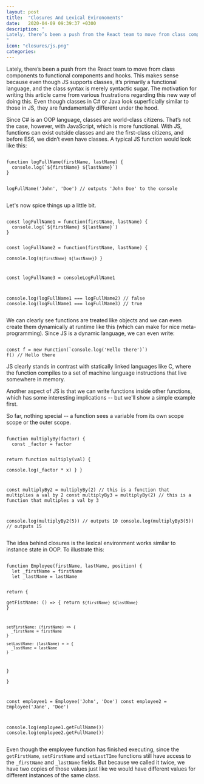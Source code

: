 ```yaml
---
layout: post
title:  "Closures And Lexical Evironoments"
date:   2020-04-09 09:39:37 +0300
description: "
Lately, there’s been a push from the React team to move from class components to functional components and hooks. This makes sense because even though JS supports classes, it’s primarily a functional language, and the class syntax is merely syntactic sugar. The motivation for writing this article came from various frustrations regarding this new way of doing this. Even though classes in C# or Java look superficially similar to those in JS, they are fundamentally different under the hood.
"
icon: "closures/js.png"
categories:
---
```

Lately, there’s been a push from the React team to move from class components to functional components and hooks. This makes sense because even though JS supports classes, it’s primarily a functional language, and the class syntax is merely syntactic sugar. The motivation for writing this article came from various frustrations regarding this new way of doing this. Even though classes in C# or Java look superficially similar to those in JS, they are fundamentally different under the hood.

Since C# is an OOP language, classes are world-class citizens. That’s not the case, however, with JavaScript, which is more functional. With JS, functions can exist outside classes and are the first-class citizens, and before ES6, we didn’t even have classes. A typical JS function would look like this:

<div class="margin-bottom">
<pre><code class="language-js line-numbers">
function logFullName(firstName, lastName) {  
  console.log(`${firstName} ${lastName}`)
}

logFullName('John', 'Doe') // outputs 'John Doe' to the console
</code></pre>
</div>

Let's now spice things up a little bit.

<div class="margin-bottom">
<pre><code class="language-js line-numbers">
const logFullName1 = function(firstName, lastName) {  
  console.log(`${firstName} ${lastName}`)
}

const logFullName2 = function(firstName, lastName) {  
  console.log(`${firstName} ${lastName}`)
}

const logFullName3 = consoleLogFullName1

console.log(logFullName1 === logFullName2) // false
console.log(logFullName1 === logFullName3) // true
</code></pre>
</div>

We can clearly see functions are treated like objects and we can even create them dynamically at runtime like this (which can make for nice meta-programming). Since JS is a dynamic language, we can even write:

<div class="margin-bottom">
<pre><code class="language-js line-numbers">
const f = new Function(`console.log('Hello there')`)
f() // Hello there
</code></pre>
</div>

JS clearly stands in contrast with statically linked languages like C, where the function compiles to a set of machine language instructions that live somewhere in memory.

Another aspect of JS is that we can write functions inside other functions, which has some interesting implications -- but we'll show a simple example first.

So far, nothing special -- a function sees a variable from its own scope scope or the outer scope.

<div class="margin-bottom">
<pre><code class="language-js line-numbers">
function multiplyBy(factor) {
  const _factor = factor

  return function multiply(val) {    
    console.log(_factor * x)
  }
}

const multiplyBy2 = multiplyBy(2) // this is a function that multiplies a val by 2
const multiplyBy3 = multiplyBy(2) // this is a function that multiples a val by 3

console.log(multiplyBy2(5)) // outputs 10
console.log(multiplyBy3(5)) // outputs 15
</code></pre>
</div>

The idea behind closures is the lexical environment works similar to instance state in OOP. To illustrate this:

<div class="margin-bottom">
<pre><code class="language-js line-numbers">
function Employee(firstName, lastName, position) {
  let _firstName = firstName
  let _lastName = lastName

  return {    
    getFistName: () => {
      return `${firstName} ${lastName}`
    }

    setFirstName: (firstName) => {
      _firstName = firstName
    }

    setLastName: (lastName) = > {
      _lastName = lastName
    }
  }  
}

const employee1 = Employee('John', 'Doe')
const employee2 = Employee('Jane', 'Doe')

console.log(employee1.getFullName())
console.log(employee2.getFullName())
</code></pre>
</div>

Even though the employee function has finished executing, since the `getFirstName`, `setFirstName` and `setLastTIme` functions still have access to the `_firstName` and `_lastName` fields. But because we called it twice, we have two copies of those values just like we would have different values for different instances of the same class.

